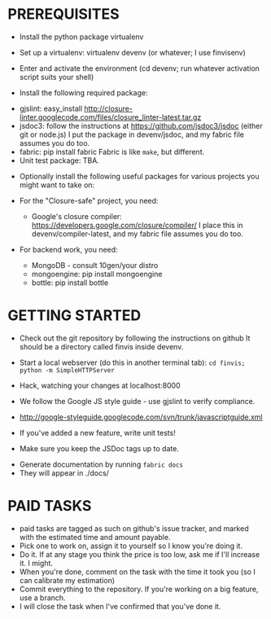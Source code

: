 PREREQUISITES
=============

* Install the python package virtualenv
* Set up a virtualenv: virtualenv devenv (or whatever; I use finvisenv)
* Enter and activate the environment (cd devenv; run whatever activation script suits your shell)

* Install the following required package:
 - gjslint: easy_install http://closure-linter.googlecode.com/files/closure_linter-latest.tar.gz
 - jsdoc3: follow the instructions at https://github.com/jsdoc3/jsdoc (either git or node.js)
           I put the package in devenv/jsdoc, and my fabric file assumes you do too.
 - fabric: pip install fabric
           Fabric is like `make`, but different.
 - Unit test package: TBA.

* Optionally install the following useful packages for various projects you might want to take on:
 - For the "Closure-safe" project, you need: 
    - Google's closure compiler: https://developers.google.com/closure/compiler/
      I place this in devenv/compiler-latest, and my fabric file assumes you do too.

 - For backend work, you need:
    - MongoDB - consult 10gen/your distro
    - mongoengine: pip install mongoengine
    - bottle: pip install bottle
 
GETTING STARTED
===============

* Check out the git repository by following the instructions on github
 It should be a directory called finvis inside devenv.

* Start a local webserver (do this in another terminal tab):
  `cd finvis; python -m SimpleHTTPServer`

* Hack, watching your changes at localhost:8000

* We follow the Google JS style guide - use gjslint to verify compliance.
 - http://google-styleguide.googlecode.com/svn/trunk/javascriptguide.xml

* If you've added a new feature, write unit tests!

* Make sure you keep the JSDoc tags up to date. 
 - Generate documentation by running `fabric docs`
 - They will appear in ./docs/

PAID TASKS
==========

 - paid tasks are tagged as such on github's issue tracker, and marked with the estimated time and amount payable. 
 - Pick one to work on, assign it to yourself so I know you're doing it.
 - Do it. If at any stage you think the price is too low, ask me if I'll increase it. I might.
 - When you're done, comment on the task with the time it took you (so I can calibrate my estimation)
 - Commit everything to the repository. If you're working on a big feature, use a branch.
 - I will close the task when I've confirmed that you've done it.

